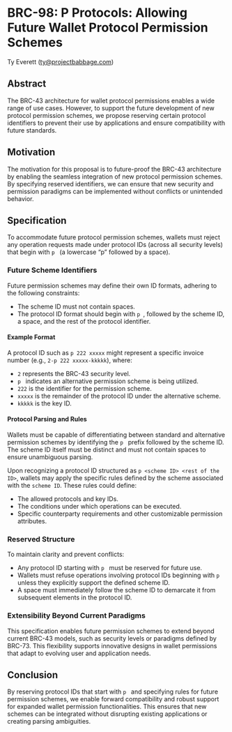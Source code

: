 # BRC-98: P Protocols: Allowing Future Wallet Protocol Permission Schemes

Ty Everett (ty@projectbabbage.com)

## Abstract

The BRC-43 architecture for wallet protocol permissions enables a wide range of use cases. However, to support the future development of new protocol permission schemes, we propose reserving certain protocol identifiers to prevent their use by applications and ensure compatibility with future standards.

## Motivation

The motivation for this proposal is to future-proof the BRC-43 architecture by enabling the seamless integration of new protocol permission schemes. By specifying reserved identifiers, we can ensure that new security and permission paradigms can be implemented without conflicts or unintended behavior.

## Specification

To accommodate future protocol permission schemes, wallets must reject any operation requests made under protocol IDs (across all security levels) that begin with `p ` (a lowercase “p” followed by a space).

### Future Scheme Identifiers

Future permission schemes may define their own ID formats, adhering to the following constraints:

- The scheme ID must not contain spaces.
- The protocol ID format should begin with `p `, followed by the scheme ID, a space, and the rest of the protocol identifier.

#### Example Format

A protocol ID such as `p 222 xxxxx` might represent a specific invoice number (e.g., `2-p 222 xxxxx-kkkkk`), where:

- `2` represents the BRC-43 security level.
- `p ` indicates an alternative permission scheme is being utilized.
- `222` is the identifier for the permission scheme.
- `xxxxx` is the remainder of the protocol ID under the alternative scheme.
- `kkkkk` is the key ID.

#### Protocol Parsing and Rules

Wallets must be capable of differentiating between standard and alternative permission schemes by identifying the `p ` prefix followed by the scheme ID. The scheme ID itself must be distinct and must not contain spaces to ensure unambiguous parsing.

Upon recognizing a protocol ID structured as `p <scheme ID> <rest of the ID>`, wallets may apply the specific rules defined by the scheme associated with the `scheme ID`. These rules could define:

- The allowed protocols and key IDs.
- The conditions under which operations can be executed.
- Specific counterparty requirements and other customizable permission attributes.

### Reserved Structure

To maintain clarity and prevent conflicts:

- Any protocol ID starting with `p ` must be reserved for future use.
- Wallets must refuse operations involving protocol IDs beginning with `p ` unless they explicitly support the defined scheme ID.
- A space must immediately follow the scheme ID to demarcate it from subsequent elements in the protocol ID.

### Extensibility Beyond Current Paradigms

This specification enables future permission schemes to extend beyond current BRC-43 models, such as security levels or paradigms defined by BRC-73. This flexibility supports innovative designs in wallet permissions that adapt to evolving user and application needs.

## Conclusion

By reserving protocol IDs that start with `p ` and specifying rules for future permission schemes, we enable forward compatibility and robust support for expanded wallet permission functionalities. This ensures that new schemes can be integrated without disrupting existing applications or creating parsing ambiguities.
